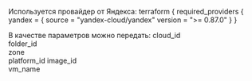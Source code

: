 Используется провайдер от Яндекса:
terraform {
  required_providers {
    yandex = {
      source  = "yandex-cloud/yandex"
      version = ">= 0.87.0"
    }
  }

В качестве параметров можно передать:
cloud_id    
folder_id   
zone        
platform_id 
image_id    
vm_name     
